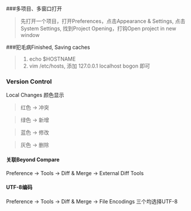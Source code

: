 ###多项目、多窗口打开

>先打开一个项目，打开Preferences，点击Appearance & Settings, 点击System Settings, 找到Project Opening，打钩Open project in new window

###犯毛病Finished, Saving caches

>1. echo $HOSTNAME 
>2. vim /etc/hosts, 添加 127.0.0.1 localhost bogon 即可

### Version Control
Local Changes 颜色显示

>红色 -> 冲突

>绿色 -> 新增

>蓝色 -> 修改

>灰色 -> 删除

#### 关联Beyond Compare
Preference -> Tools -> Diff & Merge -> External Diff Tools

#### UTF-8编码
Preference -> Tools -> Diff & Merge -> File Encodings
三个均选择UTF-8
